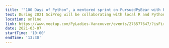 ```yaml
---
title: '"100 Days of Python", a mentored sprint on PursuedPyBear with Piper Thunstrom'
text: During 2021 SciProg will be collaborating with local R and Python meet ups to bring talks, coding events and mentored sprints to the community. If you are new to mentored sprints, here is a video from its founder Tania Allard, PhD https://developerrelations.com/dev-rel/mentored-sprints-for-diverse-beginners.
location: online
link: https://www.meetup.com/PyLadies-Vancouver/events/276577647/?isFirstPublish=true
date: 2021-03-07
startTime: '10:00'
endTime: '13:30'
---
```

